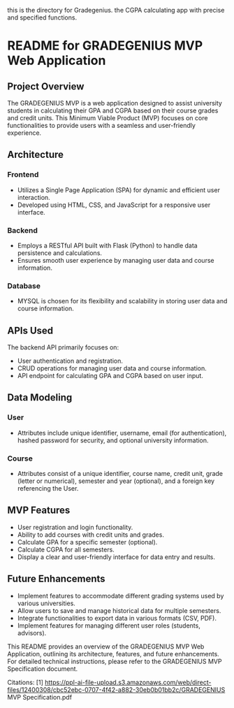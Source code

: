  this is the directory for Gradegenius. the CGPA calculating app with precise and specified functions.

# README for GRADEGENIUS MVP Web Application

## Project Overview
The GRADEGENIUS MVP is a web application designed to assist university students in calculating their GPA and CGPA based on their course grades and credit units. This Minimum Viable Product (MVP) focuses on core functionalities to provide users with a seamless and user-friendly experience.

## Architecture
### Frontend
- Utilizes a Single Page Application (SPA) for dynamic and efficient user interaction.
- Developed using HTML, CSS, and JavaScript for a responsive user interface.

### Backend
- Employs a RESTful API built with Flask (Python) to handle data persistence and calculations.
- Ensures smooth user experience by managing user data and course information.

### Database
- MYSQL is chosen for its flexibility and scalability in storing user data and course information.

## APIs Used
The backend API primarily focuses on:
- User authentication and registration.
- CRUD operations for managing user data and course information.
- API endpoint for calculating GPA and CGPA based on user input.

## Data Modeling
### User
- Attributes include unique identifier, username, email (for authentication), hashed password for security, and optional university information.

### Course
- Attributes consist of a unique identifier, course name, credit unit, grade (letter or numerical), semester and year (optional), and a foreign key referencing the User.

## MVP Features
- User registration and login functionality.
- Ability to add courses with credit units and grades.
- Calculate GPA for a specific semester (optional).
- Calculate CGPA for all semesters.
- Display a clear and user-friendly interface for data entry and results.

## Future Enhancements
- Implement features to accommodate different grading systems used by various universities.
- Allow users to save and manage historical data for multiple semesters.
- Integrate functionalities to export data in various formats (CSV, PDF).
- Implement features for managing different user roles (students, advisors).

This README provides an overview of the GRADEGENIUS MVP Web Application, outlining its architecture, features, and future enhancements. For detailed technical instructions, please refer to the GRADEGENIUS MVP Specification document.

Citations:
[1] https://ppl-ai-file-upload.s3.amazonaws.com/web/direct-files/12400308/cbc52ebc-0707-4f42-a882-30eb0b01bb2c/GRADEGENIUS MVP Specification.pdf
